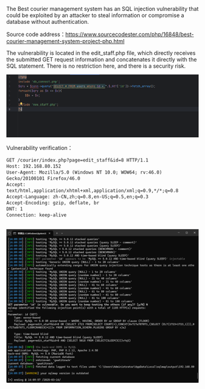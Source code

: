 

The Best courier management system has an SQL injection vulnerability that could be exploited by an attacker to steal information or compromise a database without authentication.



Source code address：https://www.sourcecodester.com/php/16848/best-courier-management-system-project-php.html



The vulnerability is located in the edit_staff.php file, which directly receives the submitted GET request information and concatenates it directly with the SQL statement. There is no restriction here, and there is a security risk.

![image-20250314140919480](images/image-20250314140919480.png)



Vulnerability verification：

```
GET /courier/index.php?page=edit_staff&id=8 HTTP/1.1
Host: 192.168.80.152
User-Agent: Mozilla/5.0 (Windows NT 10.0; WOW64; rv:46.0) Gecko/20100101 Firefox/46.0
Accept: text/html,application/xhtml+xml,application/xml;q=0.9,*/*;q=0.8
Accept-Language: zh-CN,zh;q=0.8,en-US;q=0.5,en;q=0.3
Accept-Encoding: gzip, deflate, br
DNT: 1
Connection: keep-alive


```

![image-20250314141017106](images/image-20250314141017106.png)





































